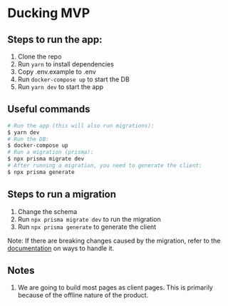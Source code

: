 # Ducking MVP

## Steps to run the app:

1. Clone the repo
2. Run `yarn` to install dependencies
3. Copy .env.example to .env
4. Run `docker-compose up` to start the DB
5. Run `yarn dev` to start the app

## Useful commands

```bash
# Run the app (this will also run migrations):
$ yarn dev
# Run the DB:
$ docker-compose up
# Run a migration (prisma):
$ npx prisma migrate dev
# After running a migration, you need to generate the client:
$ npx prisma generate
```

## Steps to run a migration

1. Change the schema
2. Run `npx prisma migrate dev` to run the migration
3. Run `npx prisma generate` to generate the client

Note: If there are breaking changes caused by the migration, refer to the [documentation](https://www.prisma.io/docs/concepts/components/prisma-migrate) on ways to handle it.

## Notes

1. We are going to build most pages as client pages. This is primarily because of the offline nature of the product.
